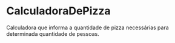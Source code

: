 # CalculadoraDePizza
Calculadora que informa a quantidade de pizza necessárias para determinada quantidade de pessoas.
